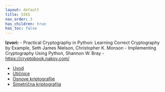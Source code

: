 ```yaml
---
layout: default
title: SIKS
nav_order: 3
has_children: true
has_toc: false
---
```


**Izvori:**
    - Practical Cryptography in Python: Learning Correct Cryptography by Example, Seth James Nielson, Christopher K. Monson
    - Implementing Cryptography Using Python, Shannon W. Bray
    - https://cryptobook.nakov.com/

- [Uvod](./vjezbe-sadrzaj/1-uvodne-vjezbe.md)
- [Utičnice](./vjezbe-sadrzaj/2-uticnice.md)
- [Osnove kriptografije](./vjezbe-sadrzaj/3-kriptografija-osnove.md)
- [Simetrična kriptografija](./vjezbe-sadrzaj/4-simetricna-kriptografija.md)

<!-- 
- [Asimetrična kriptografija](./vjezbe-sadrzaj/5-asimetricna-kriptografija.md)
- [Hashiranje i autentifikacija](./vjezbe-sadrzaj/6-hashiranje-autentifikacija.md)
- [Certifikati i potpisi](./vjezbe-sadrzaj/7-certifikati-potpisi.md)
- [Sigurna komunikacija](./vjezbe-sadrzaj/8-sigurna-komunikacija.md) -->